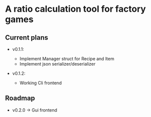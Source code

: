 # A ratio calculation tool for factory games

## Current plans

- v0.1.1:
  - Implement Manager struct for Recipe and Item
  - Implement json serializer/deserializer

- v0.1.2:
  - Working Cli frontend

## Roadmap

- v0.2.0 -> Gui frontend
